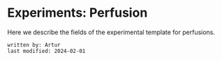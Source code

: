# Experiments: Perfusion
Here we describe the fields of the experimental template for perfusions.

~~~~
written by: Artur
last modified: 2024-02-01
~~~~